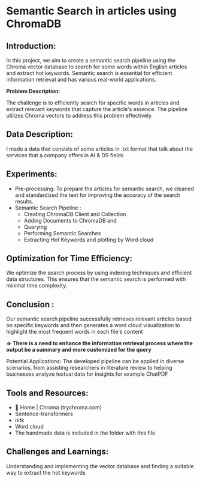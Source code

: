 # Semantic Search in articles using ChromaDB
## Introduction:
In this project, we aim to create a semantic search pipeline using the Chroma vector database to search for some words within English articles and extract hot keywords. Semantic search is essential for efficient information retrieval and has various real-world applications. 

**Problem Description:**

The challenge is to efficiently search for specific words in articles and extract relevant keywords that capture the article's essence. The pipeline utilizes Chroma vectors to address this problem effectively.
## Data Description:
I made a data that consists of some articles in .txt format that talk about the services that a company offers in AI & DS fields 
## Experiments:
- Pre-processing: To prepare the articles for semantic search, we cleaned and standardized the text for improving the accuracy of the search results.
- Semantic Search Pipeline : 
  - Creating ChromaDB Client and Collection
  - Adding Documents to ChromaDB and
  - Querying
  - Performing Semantic Searches
  - Extracting Hot Keywords and plotting by Word cloud

## Optimization for Time Efficiency:
We optimize the search process by using indexing techniques and efficient data structures. This ensures that the semantic search is performed with minimal time complexity.
## Conclusion :
Our semantic search pipeline successfully retrieves relevant articles based on specific keywords and then generates a word cloud visualization to highlight the most frequent words in each file's content 

**=> There is a need to enhance the information retrieval process where the output be a summary and more customized for the query**

Potential Applications: The developed pipeline can be applied in diverse scenarios, from assisting researchers in literature review to helping businesses analyze textual data for insights for example ChatPDF
## Tools and Resources:
- 🏡 Home | Chroma (trychroma.com)
- Sentence-transformers
- nltk
- Word cloud
- The handmade data is included in the folder with this file
## Challenges and Learnings:
Understanding and implementing the vector database and finding a suitable way to extract the hot keywords 
